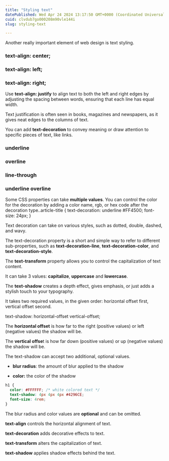 ```yaml
---
title: "Styling text"
datePublished: Wed Apr 24 2024 13:17:50 GMT+0000 (Coordinated Universal Time)
cuid: clvdub7go000208m90vle144i
slug: styling-text

---
```


Another really important element of web design is text styling.

### text-align: center;

### text-align: left;

### text-align: right;

Use **text-align: justify** to align text to both the left and right edges by adjusting the spacing between words, ensuring that each line has equal width.

Text justification is often seen in books, magazines and newspapers, as it gives neat edges to the columns of text.

You can add **text-decoration** to convey meaning or draw attention to specific pieces of text, like links.

### underline

### overline

### line-through

### underline overline

Some CSS properties can take **multiple values**. You can control the color for the decoration by adding a color name, rgb, or hex code after the decoration type..article-title { text-decoration: underline #FF4500; font-size: 24px; }

Text decoration can take on various styles, such as dotted, double, dashed, and wavy.

The text-decoration property is a short and simple way to refer to different sub-properties, such as **text-decoration-line**, **text-decoration-color**, and **text-decoration-style**.

The **text-transform** property allows you to control the capitalization of text content.

It can take 3 values: **capitalize**, **uppercase** and **lowercase**.

The **text-shadow** creates a depth effect, gives emphasis, or just adds a stylish touch to your typography.

It takes two required values, in the given order: horizontal offset first, vertical offset second.

text-shadow: horizontal-offset vertical-offset;

The **horizontal offset** is how far to the right (positive values) or left (negative values) the shadow will be.

The **vertical offse**t is how far down (positive values) or up (negative values) the shadow will be.

The text-shadow can accept two additional, optional values.

* **blur radius**: the amount of blur applied to the shadow
    
* **color:** the color of the shadow
    

```css
h1 {
  color: #FFFFFF; /* white colored text */
  text-shadow: 4px 4px 4px #4296CE; 
  font-size: 4rem;
}
```

The blur radius and color values are **optional** and can be omitted.

**text-align** controls the horizontal alignment of text.

**text-decoration** adds decorative effects to text.

**text-transform** alters the capitalization of text.

**text-shadow** applies shadow effects behind the text.
